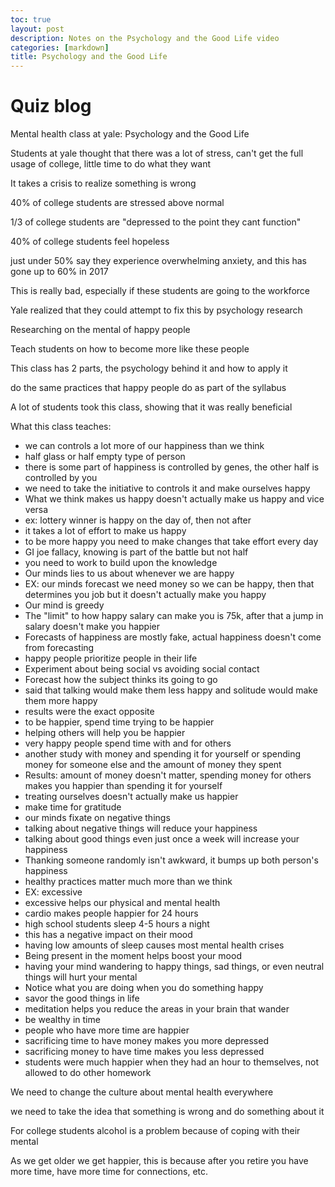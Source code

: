 ```yaml
---
toc: true
layout: post
description: Notes on the Psychology and the Good Life video
categories: [markdown]
title: Psychology and the Good Life
---
```

# Quiz blog

Mental health class at yale: Psychology and the Good Life

Students at yale thought that there was a lot of stress, can't get the full usage of college, little time to do what they want

It takes a crisis to realize something is wrong

40% of college students are stressed above normal

1/3 of college students are "depressed to the point they cant function"

40% of college students feel hopeless

just under 50% say they experience overwhelming anxiety, and this has gone up to 60% in 2017

This is really bad, especially if these students are going to the workforce

Yale realized that they could attempt to fix this by psychology research

Researching on the mental of happy people

Teach students on how to become more like these people

This class has 2 parts, the psychology behind it and how to apply it

do the same practices that happy people do as part of the syllabus

A lot of students took this class, showing that it was really beneficial 

What this class teaches:
 - we can controls a lot more of our happiness than we think
 - half glass or half empty type of person
 - there is some part of happiness is controlled by genes, the other half is controlled by you
 - we need to take the initiative to controls it and make ourselves happy
 - What we think makes us happy doesn't actually make us happy and vice versa
 - ex: lottery winner is happy on the day of, then not after
 - it takes a lot of effort to make us happy
 - to be more happy you need to make changes that take effort every day
 - GI joe fallacy, knowing is part of the battle but not half
 - you need to work to build upon the knowledge
 - Our minds lies to us about whenever we are happy
 - EX: our minds forecast we need money so we can be happy, then that determines you job but it doesn't actually make you happy
 - Our mind is greedy
 - The "limit" to how happy salary can make you is 75k, after that a jump in salary doesn't make you happier
 - Forecasts of happiness are mostly fake, actual happiness doesn't come from forecasting
 - happy people prioritize people in their life
 - Experiment about being social vs avoiding social contact
 - Forecast how the subject thinks its going to go
 - said that talking would make them less happy and solitude would make them more happy
 - results were the exact opposite
 - to be happier, spend time trying to be happier
 - helping others will help you be happier
 - very happy people spend time with and for others
 - another study with money and spending it for yourself or spending money for someone else and the amount of money they spent
 - Results: amount of money doesn't matter, spending money for others makes you happier than spending it for yourself
 - treating ourselves doesn't actually make us happier
 - make time for gratitude
 - our minds fixate on negative things
 - talking about negative things will reduce your happiness
 - talking about good things even just once a week will increase your happiness
 - Thanking someone randomly isn't awkward, it bumps up both person's happiness
 - healthy practices matter much more than we think
 - EX: excessive
 - excessive helps our physical and mental health
 - cardio makes people happier for 24 hours
 - high school students sleep 4-5 hours a night
 - this has a negative impact on their mood
 - having low amounts of sleep causes most mental health crises
 - Being present in the moment helps boost your mood
 - having your mind wandering to happy things, sad things, or even neutral things will hurt your mental
 - Notice what you are doing when you do something happy
 - savor the good things in life
 - meditation helps you reduce the areas in your brain that wander
 - be wealthy in time
 - people who have more time are happier
 - sacrificing time to have money makes you more depressed
 - sacrificing money to have time makes you less depressed
 - students were much happier when they had an hour to themselves, not allowed to do other homework
 
We need to change the culture about mental health everywhere

we need to take the idea that something is wrong and do something about it

For college students alcohol is a problem because of coping with their mental

As we get older we get happier, this is because after you retire you have more time, have more time for connections, etc.